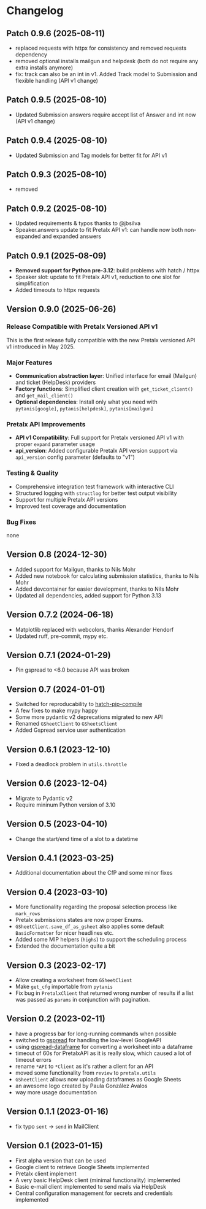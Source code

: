 # Changelog

## Patch 0.9.6 (2025-08-11)

- replaced requests with httpx for consistency and removed requests dependency
- removed optional installs mailgun and helpdesk (both do not require any extra installs anymore)
- fix: track can also be an int in v1. Added Track model to Submission and flexible handling  (API v1 change)

## Patch 0.9.5 (2025-08-10)

- Updated Submission answers require accept list of Answer and int now (API v1 change)

## Patch 0.9.4 (2025-08-10)

- Updated Submission and Tag models for better fit for API v1

## Patch 0.9.3 (2025-08-10)

 - removed

## Patch 0.9.2 (2025-08-10)

- Updated requirements & typos thanks to @jbsilva
- Speaker.answers update to fit Pretalx API v1: can handle now both non-expanded and expanded answers

## Patch 0.9.1 (2025-08-09)

- **Removed support for Python pre-3.12**: build problems with hatch / httpx
- Speaker slot: update to fit Pretalx API v1, reduction to one slot for simplification
- Added timeouts to httpx requests

## Version 0.9.0 (2025-06-26)

### Release Compatible with Pretalx Versioned API v1

This is the first release fully compatible with the new Pretalx versioned API v1 introduced in May 2025.

### Major Features
- **Communication abstraction layer**: Unified interface for email (Mailgun) and ticket (HelpDesk) providers
- **Factory functions**: Simplified client creation with `get_ticket_client()` and `get_mail_client()`
- **Optional dependencies**: Install only what you need with `pytanis[google]`, `pytanis[helpdesk]`, `pytanis[mailgun]`

### Pretalx API Improvements
- **API v1 Compatibility**: Full support for Pretalx versioned API v1 with proper `expand` parameter usage
- **api_version**: Added configurable Pretalx API version support via `api_version` config parameter (defaults to "v1")

### Testing & Quality
- Comprehensive integration test framework with interactive CLI
- Structured logging with `structlog` for better test output visibility
- Support for multiple Pretalx API versions
- Improved test coverage and documentation

### Bug Fixes
none

## Version 0.8 (2024-12-30)

- Added support for Mailgun, thanks to Nils Mohr
- Added new notebook for calculating submission statistics, thanks to Nils Mohr
- Added devcontainer for easier development, thanks to Nils Mohr
- Updated all dependencies, added support for Python 3.13

## Version 0.7.2 (2024-06-18)

- Matplotlib replaced with webcolors, thanks Alexander Hendorf
- Updated ruff, pre-commit, mypy etc.

## Version 0.7.1 (2024-01-29)

- Pin gspread to <6.0 because API was broken

## Version 0.7 (2024-01-01)

- Switched for reproducability to [hatch-pip-compile](https://github.com/juftin/hatch-pip-compile)
- A few fixes to make mypy happy
- Some more pydantic v2 deprecations migrated to new API
- Renamed `GSheetClient` to `GSheetsClient`
- Added Gspread service user authentication

## Version 0.6.1 (2023-12-10)

- Fixed a deadlock problem in `utils.throttle`

## Version 0.6 (2023-12-04)

- Migrate to Pydantic v2
- Require mininum Python version of 3.10

## Version 0.5 (2023-04-10)

- Change the start/end time of a slot to a datetime

## Version 0.4.1 (2023-03-25)

- Additional documentation about the CfP and some minor fixes

## Version 0.4 (2023-03-10)

- More functionality regarding the proposal selection process like `mark_rows`
- Pretalx submissions states are now proper Enums.
- `GSheetClient.save_df_as_gsheet` also applies some default `BasicFormatter` for nicer headlines etc.
- Added some MIP helpers (`highs`) to support the scheduling process
- Extended the documentation quite a bit

## Version 0.3 (2023-02-17)

- Allow creating a worksheet from `GSheetClient`
- Make `get_cfg` importable from `pytanis`
- Fix bug in `PretalxClient` that returned wrong number of results if a list was passed as `params` in conjunction with
  pagination.

## Version 0.2 (2023-02-11)

- have a progress bar for long-running commands when possible
- switched to [gspread](https://docs.gspread.org/) for handling the low-level GoogleAPI
- using [gspread-dataframe](https://gspread-dataframe.readthedocs.io/) for converting a worksheet into a dataframe
- timeout of 60s for PretalxAPI as it is really slow, which caused a lot of timeout errors
- rename `*API` to `*Client` as it's rather a client for an API
- moved some functionality from `review` to `pretalx.utils`
- `GSheetClient` allows now uploading dataframes as Google Sheets
- an awesome logo created by Paula González Avalos
- way more usage documentation

## Version 0.1.1 (2023-01-16)

- fix typo `sent` -> `send` in MailClient

## Version 0.1 (2023-01-15)

- First alpha version that can be used
- Google client to retrieve Google Sheets implemented
- Pretalx client implement
- A very basic HelpDesk client (minimal functionality) implemented
- Basic e-mail client implemented to send mails via HelpDesk
- Central configuration management for secrets and credentials implemented
